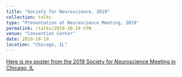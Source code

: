 ```yaml
---
title: "Society for Neuroscience, 2019"
collection: talks
type: "Presentation at Neuroscience Meeting, 2019"
permalink: /talks/2019-10-19-SfN
venue: "Convention Center"
date: 2019-10-19
location: "Chicago, IL"
---
```


[Here is my poster from the 2019 Society for Neuroscience Meeting in Chicago, IL](https://github.com/ChaseHaddix/ChaseHaddix.github.io/blob/master/files/SfN2019_Poster.pdf)
